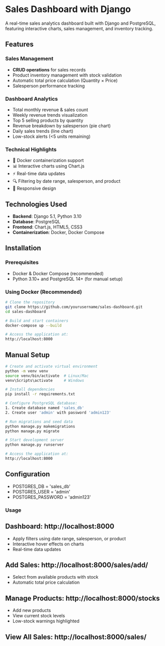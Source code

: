 # Sales Dashboard with Django

A real-time sales analytics dashboard built with Django and PostgreSQL, featuring interactive charts, sales management, and inventory tracking.

## Features

### Sales Management
- **CRUD operations** for sales records
- Product inventory management with stock validation
- Automatic total price calculation (Quantity × Price)
- Salesperson performance tracking

### Dashboard Analytics
- Total monthly revenue & sales count
- Weekly revenue trends visualization
- Top 5 selling products by quantity
- Revenue breakdown by salesperson (pie chart)
- Daily sales trends (line chart)
- Low-stock alerts (<5 units remaining)

### Technical Highlights
- 🐳 Docker containerization support
- 📊 Interactive charts using Chart.js
- ⚡ Real-time data updates
- 🔍 Filtering by date range, salesperson, and product
- 📱 Responsive design

## Technologies Used

- **Backend**: Django 5.1, Python 3.10
- **Database**: PostgreSQL
- **Frontend**: Chart.js, HTML5, CSS3
- **Containerization**: Docker, Docker Compose

## Installation

### Prerequisites
- Docker & Docker Compose (recommended)
- Python 3.10+ and PostgreSQL 14+ (for manual setup)

### Using Docker (Recommended)
```bash
# Clone the repository
git clone https://github.com/yourusername/sales-dashboard.git
cd sales-dashboard

# Build and start containers
docker-compose up --build

# Access the application at:
http://localhost:8000
```

## Manual Setup

```bash
# Create and activate virtual environment
python -m venv venv
source venv/bin/activate  # Linux/Mac
venv\Scripts\activate     # Windows

# Install dependencies
pip install -r requirements.txt

# Configure PostgreSQL database:
1. Create database named 'sales_db'
2. Create user 'admin' with password 'admin123'

# Run migrations and seed data
python manage.py makemigrations
python manage.py migrate

# Start development server
python manage.py runserver

# Access the application at:
http://localhost:8000
```

## Configuration

- POSTGRES_DB = 'sales_db'
- POSTGRES_USER = 'admin'
- POSTGRES_PASSWORD = 'admin123'

### Usage

## Dashboard: http://localhost:8000

- Apply filters using date range, salesperson, or product
- Interactive hover effects on charts
- Real-time data updates

## Add Sales: http://localhost:8000/sales/add/

- Select from available products with stock
- Automatic total price calculation

## Manage Products: http://localhost:8000/stocks

- Add new products
- View current stock levels
- Low-stock warnings highlighted

## View All Sales: http://localhost:8000/sales/


